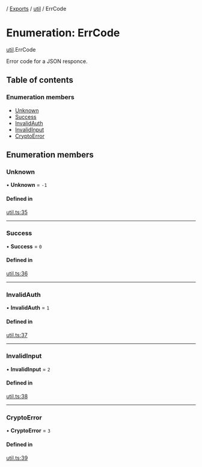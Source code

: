 [](../README.md) / [Exports](../modules.md) / [util](../modules/util.md) / ErrCode

# Enumeration: ErrCode

[util](../modules/util.md).ErrCode

Error code for a JSON responce.

## Table of contents

### Enumeration members

- [Unknown](util.ErrCode.md#unknown)
- [Success](util.ErrCode.md#success)
- [InvalidAuth](util.ErrCode.md#invalidauth)
- [InvalidInput](util.ErrCode.md#invalidinput)
- [CryptoError](util.ErrCode.md#cryptoerror)

## Enumeration members

### Unknown

• **Unknown** = `-1`

#### Defined in

[util.ts:35](https://github.com/ieigen/eigen_service/blob/5c9c266/src/util.ts#L35)

___

### Success

• **Success** = `0`

#### Defined in

[util.ts:36](https://github.com/ieigen/eigen_service/blob/5c9c266/src/util.ts#L36)

___

### InvalidAuth

• **InvalidAuth** = `1`

#### Defined in

[util.ts:37](https://github.com/ieigen/eigen_service/blob/5c9c266/src/util.ts#L37)

___

### InvalidInput

• **InvalidInput** = `2`

#### Defined in

[util.ts:38](https://github.com/ieigen/eigen_service/blob/5c9c266/src/util.ts#L38)

___

### CryptoError

• **CryptoError** = `3`

#### Defined in

[util.ts:39](https://github.com/ieigen/eigen_service/blob/5c9c266/src/util.ts#L39)
